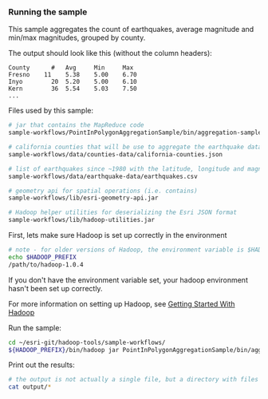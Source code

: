 ### Running the sample

This sample aggregates the count of earthquakes, average magnitude and min/max magnitudes, grouped by county. 

The output should look like this (without the column headers):
```
County      #   Avg     Min     Max
Fresno    11	5.38	5.00	6.70
Inyo		20	5.20	5.00	6.10
Kern		36	5.54	5.03	7.50
...
```


Files used by this sample:
```bash
# jar that contains the MapReduce code
sample-workflows/PointInPolygonAggregationSample/bin/aggregation-sample.jar

# california counties that will be use to aggregate the earthquake data
sample-workflows/data/counties-data/california-counties.json

# list of earthquakes since ~1980 with the latitude, longitude and magnitude data for each
sample-workflows/data/earthquake-data/earthquakes.csv

# geometry api for spatial operations (i.e. contains)
sample-workflows/lib/esri-geometry-api.jar

# Hadoop helper utilities for deserializing the Esri JSON format
sample-workflows/lib/hadoop-utilities.jar
```

First, lets make sure Hadoop is set up correctly in the environment

```bash
# note - for older versions of Hadoop, the environment variable is $HADOOP_HOME
echo $HADOOP_PREFIX
/path/to/hadoop-1.0.4
```
If you don't have the environment variable set, your hadoop environment hasn't been set up correctly.

For more information on setting up Hadoop, see [Getting Started With Hadoop](http://wiki.apache.org/hadoop/GettingStartedWithHadoop)


Run the sample:
```bash
cd ~/esri-git/hadoop-tools/sample-workflows/
${HADOOP_PREFIX}/bin/hadoop jar PointInPolygonAggregationSample/bin/aggregation-sample.jar com.esri.hadoop.examples.AggregationSampleDriver -libjars lib/esri-geometry-api.jar,lib/hadoop-utilities.jar data/counties-data/california-counties.json data/earthquake-data/earthquakes.csv output
```

Print out the results:
```bash
# the output is not actually a single file, but a directory with files with names like 'part-r-00000'
cat output/*
```

